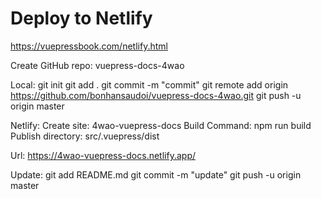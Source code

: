 # Deploy to Netlify

https://vuepressbook.com/netlify.html

Create GitHub repo:
   vuepress-docs-4wao
 
Local:
   git init 
   git add .
   git commit -m "commit"
   git remote add origin https://github.com/bonhansaudoi/vuepress-docs-4wao.git
   git push -u origin master

Netlify:
   Create site: 4wao-vuepress-docs
   Build Command: npm run build
   Publish directory: src/.vuepress/dist 

Url:
   https://4wao-vuepress-docs.netlify.app/

Update:
   git add README.md
   git commit -m "update"
   git push -u origin master 